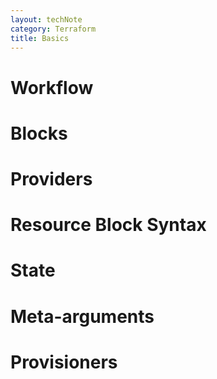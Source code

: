 ```yaml
---
layout: techNote
category: Terraform
title: Basics
---
```

# Workflow

# Blocks

# Providers

# Resource Block Syntax

# State

# Meta-arguments

# Provisioners
